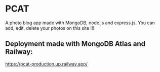 # PCAT 

A photo blog app made with MongoDB, node.js and express.js.
You can add, edit, delete your photos on this site !!!

## Deployment made with MongoDB Atlas and Railway:
https://pcat-production.up.railway.app/
